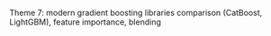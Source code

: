 Theme 7: modern gradient boosting libraries comparison (CatBoost, LightGBM), feature importance, blending

